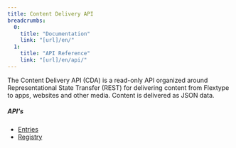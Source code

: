 ```yaml
---
title: Content Delivery API
breadcrumbs:
  0:
    title: "Documentation"
    link: "[url]/en/"
  1:
    title: "API Reference"
    link: "[url]/en/api/"
---
```


The Content Delivery API (CDA) is a read-only API organized around Representational State Transfer (REST) for delivering content from Flextype to apps, websites and other media. Content is delivered as JSON data.

##### API's
<ul>
    <li>
        <a href="./delivery/entries">Entries</a>
    </li>
    <li>
        <a href="./delivery/registry">Registry</a>
    </li>
</ul>
